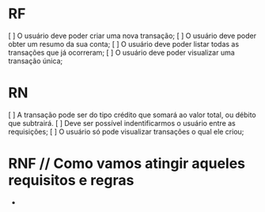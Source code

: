 # RF

[ ] O usuário deve poder criar uma nova transação;
[ ] O usuário deve poder obter um resumo da sua conta;
[ ] O usuário deve poder listar todas as transações que já ocorreram;
[ ] O usuário deve poder visualizar uma transação única;

# RN

[ ] A transação pode ser do tipo crédito que somará ao valor total, ou débito que subtrairá.
[ ] Deve ser possível indentificarmos o usuário entre as requisições;
[ ] O usuário só pode visualizar transações o qual ele criou;

# RNF // Como vamos atingir aqueles requisitos e regras

- 